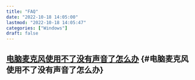 ```yaml
---
title: "FAQ"
date: "2022-10-18 14:05:00"
lastmod: "2022-10-18 14:05:47"
categories: ["Windows"]
draft: false
---
```


## [电脑麦克风使用不了没有声音了怎么办](https://zhuanlan.zhihu.com/p/492495981) {#电脑麦克风使用不了没有声音了怎么办}
